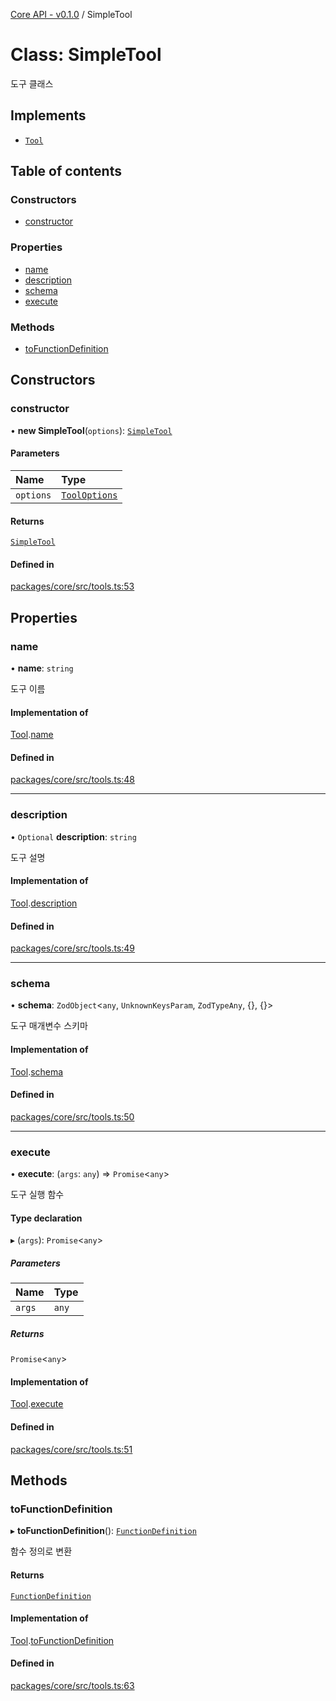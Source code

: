 [Core API - v0.1.0](../README.md) / SimpleTool

# Class: SimpleTool

도구 클래스

## Implements

- [`Tool`](../interfaces/Tool.md)

## Table of contents

### Constructors

- [constructor](SimpleTool.md#constructor)

### Properties

- [name](SimpleTool.md#name)
- [description](SimpleTool.md#description)
- [schema](SimpleTool.md#schema)
- [execute](SimpleTool.md#execute)

### Methods

- [toFunctionDefinition](SimpleTool.md#tofunctiondefinition)

## Constructors

### <a id="constructor" name="constructor"></a> constructor

• **new SimpleTool**(`options`): [`SimpleTool`](SimpleTool.md)

#### Parameters

| Name | Type |
| :------ | :------ |
| `options` | [`ToolOptions`](../interfaces/ToolOptions.md) |

#### Returns

[`SimpleTool`](SimpleTool.md)

#### Defined in

[packages/core/src/tools.ts:53](https://github.com/robotaio/robota/blob/main/packages/core/src/tools.ts#L53)

## Properties

### <a id="name" name="name"></a> name

• **name**: `string`

도구 이름

#### Implementation of

[Tool](../interfaces/Tool.md).[name](../interfaces/Tool.md#name)

#### Defined in

[packages/core/src/tools.ts:48](https://github.com/robotaio/robota/blob/main/packages/core/src/tools.ts#L48)

___

### <a id="description" name="description"></a> description

• `Optional` **description**: `string`

도구 설명

#### Implementation of

[Tool](../interfaces/Tool.md).[description](../interfaces/Tool.md#description)

#### Defined in

[packages/core/src/tools.ts:49](https://github.com/robotaio/robota/blob/main/packages/core/src/tools.ts#L49)

___

### <a id="schema" name="schema"></a> schema

• **schema**: `ZodObject`\<`any`, `UnknownKeysParam`, `ZodTypeAny`, {}, {}\>

도구 매개변수 스키마

#### Implementation of

[Tool](../interfaces/Tool.md).[schema](../interfaces/Tool.md#schema)

#### Defined in

[packages/core/src/tools.ts:50](https://github.com/robotaio/robota/blob/main/packages/core/src/tools.ts#L50)

___

### <a id="execute" name="execute"></a> execute

• **execute**: (`args`: `any`) => `Promise`\<`any`\>

도구 실행 함수

#### Type declaration

▸ (`args`): `Promise`\<`any`\>

##### Parameters

| Name | Type |
| :------ | :------ |
| `args` | `any` |

##### Returns

`Promise`\<`any`\>

#### Implementation of

[Tool](../interfaces/Tool.md).[execute](../interfaces/Tool.md#execute)

#### Defined in

[packages/core/src/tools.ts:51](https://github.com/robotaio/robota/blob/main/packages/core/src/tools.ts#L51)

## Methods

### <a id="tofunctiondefinition" name="tofunctiondefinition"></a> toFunctionDefinition

▸ **toFunctionDefinition**(): [`FunctionDefinition`](../interfaces/FunctionDefinition.md)

함수 정의로 변환

#### Returns

[`FunctionDefinition`](../interfaces/FunctionDefinition.md)

#### Implementation of

[Tool](../interfaces/Tool.md).[toFunctionDefinition](../interfaces/Tool.md#tofunctiondefinition)

#### Defined in

[packages/core/src/tools.ts:63](https://github.com/robotaio/robota/blob/main/packages/core/src/tools.ts#L63)
